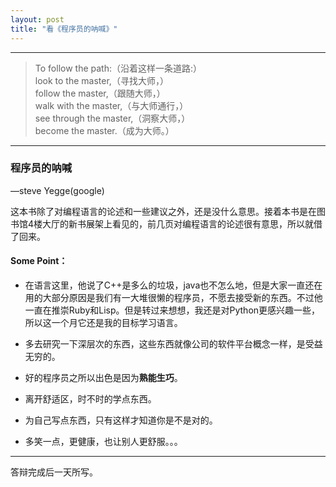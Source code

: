 ```yaml
---
layout: post
title: "看《程序员的呐喊》"
---
```


***

> To follow the path:（沿着这样一条道路:）    
look to the master,（寻找大师，）    
follow the master,（跟随大师，）    
walk with the master,（与大师通行，）    
see through the master,（洞察大师，）    
become the master.（成为大师。）    
***

### 程序员的呐喊
—steve Yegge(google)

这本书除了对编程语言的论述和一些建议之外，还是没什么意思。接着本书是在图书馆4楼大厅的新书展架上看见的，前几页对编程语言的论述很有意思，所以就借了回来。

#### Some Point：

+ 在语言这里，他说了C++是多么的垃圾，java也不怎么地，但是大家一直还在用的大部分原因是我们有一大堆很懒的程序员，不愿去接受新的东西。不过他一直在推崇Ruby和Lisp。但是转过来想想，我还是对Python更感兴趣一些，所以这一个月它还是我的目标学习语言。

+ 多去研究一下深层次的东西，这些东西就像公司的软件平台概念一样，是受益无穷的。

+ 好的程序员之所以出色是因为**熟能生巧**。

+ 离开舒适区，时不时的学点东西。

+ 为自己写点东西，只有这样才知道你是不是对的。

+ 多笑一点，更健康，也让别人更舒服。。。

***
答辩完成后一天所写。
